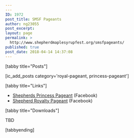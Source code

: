 ```yaml
---
---
ID: 1972
post_title: SMSF Pageants
author: ng23055
post_excerpt:
layout: page
permalink: >
  http://www.shepherdmaplesyrupfest.org/smsfpageants/
published: true
post_date: 2018-04-14 14:37:08
---
```

[tabby title="Posts"]

[ic_add_posts category='royal-pageant, princess-pageant']

[tabby title="Links"]
<ul>
 	<li><a href="https://www.facebook.com/shepherds.princesspagent">Shepherds Princess Pageant</a> (Facebook)</li>
 	<li><a href="https://www.facebook.com/ShepherdQueenPageant/">Shepherd Royalty Pageant</a> (Facebook)</li>
</ul>
[tabby title="Downloads"]

TBD

[tabbyending]